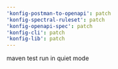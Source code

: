 ```yaml
---
'konfig-postman-to-openapi': patch
'konfig-spectral-ruleset': patch
'konfig-openapi-spec': patch
'konfig-cli': patch
'konfig-lib': patch
---
```


maven test run in quiet mode
